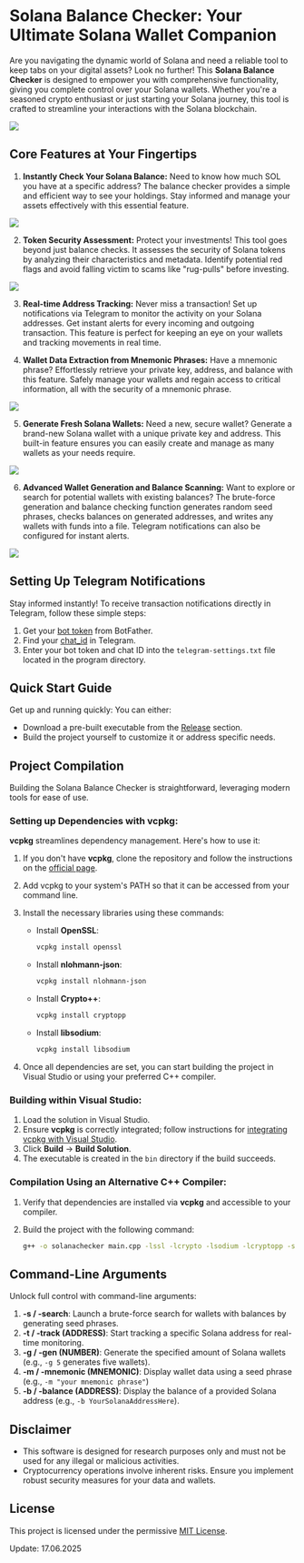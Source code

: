 # Solana Balance Checker: Your Ultimate Solana Wallet Companion

Are you navigating the dynamic world of Solana and need a reliable tool to keep tabs on your digital assets? Look no further! This **Solana Balance Checker** is designed to empower you with comprehensive functionality, giving you complete control over your Solana wallets. Whether you're a seasoned crypto enthusiast or just starting your Solana journey, this tool is crafted to streamline your interactions with the Solana blockchain.

<p align="left">
    <img src="/images/chart.webp" />
</p>

## Core Features at Your Fingertips

1.  **Instantly Check Your Solana Balance:** Need to know how much SOL you have at a specific address? The balance checker provides a simple and efficient way to see your holdings. Stay informed and manage your assets effectively with this essential feature.

<p align="left">
    <img src="/images/paste.webp" />
</p>

2.  **Token Security Assessment:** Protect your investments! This tool goes beyond just balance checks. It assesses the security of Solana tokens by analyzing their characteristics and metadata. Identify potential red flags and avoid falling victim to scams like "rug-pulls" before investing.

<p align="left">
    <img src="/images/host.webp" />
</p>

3.  **Real-time Address Tracking:** Never miss a transaction! Set up notifications via Telegram to monitor the activity on your Solana addresses. Get instant alerts for every incoming and outgoing transaction. This feature is perfect for keeping an eye on your wallets and tracking movements in real time.

4.  **Wallet Data Extraction from Mnemonic Phrases:** Have a mnemonic phrase? Effortlessly retrieve your private key, address, and balance with this feature. Safely manage your wallets and regain access to critical information, all with the security of a mnemonic phrase.

<p align="left">
    <img src="/images/entity.webp" />
</p>

5.  **Generate Fresh Solana Wallets:** Need a new, secure wallet? Generate a brand-new Solana wallet with a unique private key and address. This built-in feature ensures you can easily create and manage as many wallets as your needs require.

<p align="left">
    <img src="/images/highlight.webp" />
</p>

6.  **Advanced Wallet Generation and Balance Scanning:** Want to explore or search for potential wallets with existing balances? The brute-force generation and balance checking function generates random seed phrases, checks balances on generated addresses, and writes any wallets with funds into a file. Telegram notifications can also be configured for instant alerts.

<p align="left">
    <img src="/images/grid.webp" />
</p>

## Setting Up Telegram Notifications

Stay informed instantly! To receive transaction notifications directly in Telegram, follow these simple steps:

1.  Get your [bot token](https://core.telegram.org/bots/tutorial#obtain-your-bot-token) from BotFather.
2.  Find your [chat_id](https://t.me/getmyid_bot) in Telegram.
3.  Enter your bot token and chat ID into the `telegram-settings.txt` file located in the program directory.

## Quick Start Guide

Get up and running quickly: You can either:

*   Download a pre-built executable from the [Release](../../releases) section.
*   Build the project yourself to customize it or address specific needs.

## Project Compilation

Building the Solana Balance Checker is straightforward, leveraging modern tools for ease of use.

### Setting up Dependencies with vcpkg:

**vcpkg** streamlines dependency management. Here's how to use it:

1.  If you don't have **vcpkg**, clone the repository and follow the instructions on the [official page](https://github.com/microsoft/vcpkg).
2.  Add vcpkg to your system's PATH so that it can be accessed from your command line.
3.  Install the necessary libraries using these commands:

    *   Install **OpenSSL**:
        ```bash
        vcpkg install openssl
        ```
    *   Install **nlohmann-json**:
        ```bash
        vcpkg install nlohmann-json
        ```
    *   Install **Crypto++**:
        ```bash
        vcpkg install cryptopp
        ```
    *   Install **libsodium**:
        ```bash
        vcpkg install libsodium
        ```

4.  Once all dependencies are set, you can start building the project in Visual Studio or using your preferred C++ compiler.

### Building within Visual Studio:

1.  Load the solution in Visual Studio.
2.  Ensure **vcpkg** is correctly integrated; follow instructions for [integrating vcpkg with Visual Studio](https://github.com/microsoft/vcpkg#visual-studio).
3.  Click **Build** -> **Build Solution**.
4.  The executable is created in the `bin` directory if the build succeeds.

### Compilation Using an Alternative C++ Compiler:

1.  Verify that dependencies are installed via **vcpkg** and accessible to your compiler.
2.  Build the project with the following command:

    ```bash
    g++ -o solanachecker main.cpp -lssl -lcrypto -lsodium -lcryptopp -std=c++17
    ```

## Command-Line Arguments

Unlock full control with command-line arguments:

1.  **-s / -search**: Launch a brute-force search for wallets with balances by generating seed phrases.
2.  **-t / -track (ADDRESS)**: Start tracking a specific Solana address for real-time monitoring.
3.  **-g / -gen (NUMBER)**: Generate the specified amount of Solana wallets (e.g., `-g 5` generates five wallets).
4.  **-m / -mnemonic (MNEMONIC)**: Display wallet data using a seed phrase (e.g., `-m "your mnemonic phrase"`)
5.  **-b / -balance (ADDRESS)**: Display the balance of a provided Solana address (e.g., `-b YourSolanaAddressHere`).

## Disclaimer

*   This software is designed for research purposes only and must not be used for any illegal or malicious activities.
*   Cryptocurrency operations involve inherent risks. Ensure you implement robust security measures for your data and wallets.

## License

This project is licensed under the permissive [MIT License](/LICENSE).



Update:  17.06.2025